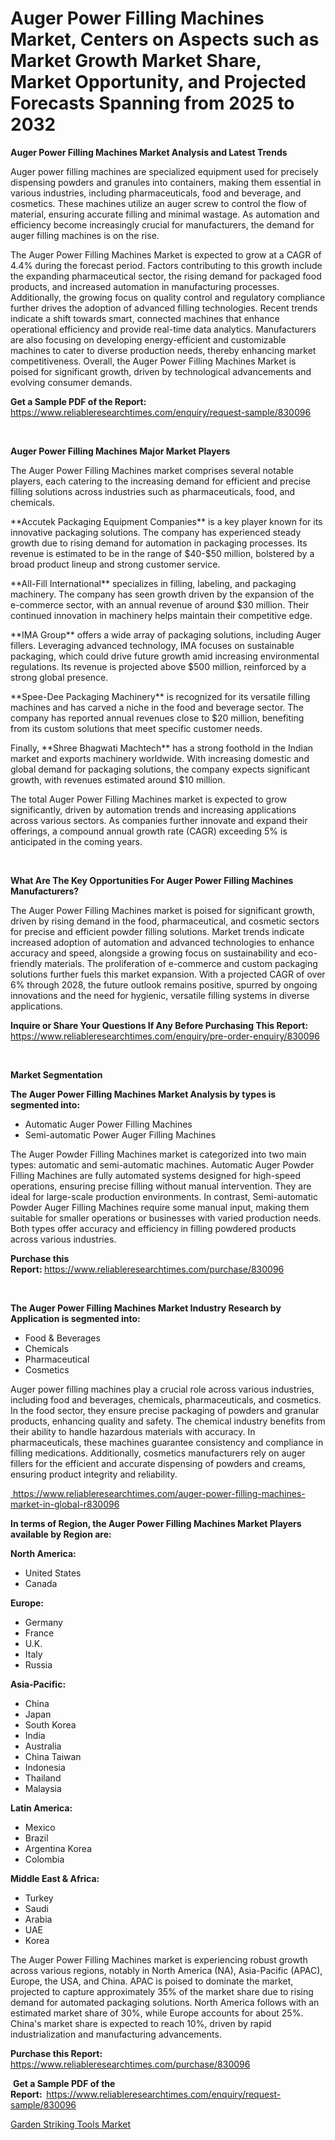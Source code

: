 <p><h1>Auger Power Filling Machines Market, Centers on Aspects such as Market Growth Market Share, Market Opportunity, and Projected Forecasts Spanning from 2025 to 2032</h1></p><p><strong>Auger Power Filling Machines Market Analysis and Latest Trends</strong></p>
<p><p>Auger power filling machines are specialized equipment used for precisely dispensing powders and granules into containers, making them essential in various industries, including pharmaceuticals, food and beverage, and cosmetics. These machines utilize an auger screw to control the flow of material, ensuring accurate filling and minimal wastage. As automation and efficiency become increasingly crucial for manufacturers, the demand for auger filling machines is on the rise.</p><p>The Auger Power Filling Machines Market is expected to grow at a CAGR of 4.4% during the forecast period. Factors contributing to this growth include the expanding pharmaceutical sector, the rising demand for packaged food products, and increased automation in manufacturing processes. Additionally, the growing focus on quality control and regulatory compliance further drives the adoption of advanced filling technologies. Recent trends indicate a shift towards smart, connected machines that enhance operational efficiency and provide real-time data analytics. Manufacturers are also focusing on developing energy-efficient and customizable machines to cater to diverse production needs, thereby enhancing market competitiveness. Overall, the Auger Power Filling Machines Market is poised for significant growth, driven by technological advancements and evolving consumer demands.</p></p>
<p><strong>Get a Sample PDF of the Report:&nbsp;</strong> <a href="https://www.reliableresearchtimes.com/enquiry/request-sample/830096?utm_campaign=2646&utm_medium=2&utm_source=Github&utm_content=ia&utm_term=25032025&utm_id=auger-power-filling-machines">https://www.reliableresearchtimes.com/enquiry/request-sample/830096</a></p>
<p>&nbsp;</p>
<p><strong>Auger Power Filling Machines Major Market Players</strong></p>
<p><p>The Auger Power Filling Machines market comprises several notable players, each catering to the increasing demand for efficient and precise filling solutions across industries such as pharmaceuticals, food, and chemicals. </p><p>**Accutek Packaging Equipment Companies** is a key player known for its innovative packaging solutions. The company has experienced steady growth due to rising demand for automation in packaging processes. Its revenue is estimated to be in the range of $40-$50 million, bolstered by a broad product lineup and strong customer service.</p><p>**All-Fill International** specializes in filling, labeling, and packaging machinery. The company has seen growth driven by the expansion of the e-commerce sector, with an annual revenue of around $30 million. Their continued innovation in machinery helps maintain their competitive edge.</p><p>**IMA Group** offers a wide array of packaging solutions, including Auger fillers. Leveraging advanced technology, IMA focuses on sustainable packaging, which could drive future growth amid increasing environmental regulations. Its revenue is projected above $500 million, reinforced by a strong global presence.</p><p>**Spee-Dee Packaging Machinery** is recognized for its versatile filling machines and has carved a niche in the food and beverage sector. The company has reported annual revenues close to $20 million, benefiting from its custom solutions that meet specific customer needs.</p><p>Finally, **Shree Bhagwati Machtech** has a strong foothold in the Indian market and exports machinery worldwide. With increasing domestic and global demand for packaging solutions, the company expects significant growth, with revenues estimated around $10 million.</p><p>The total Auger Power Filling Machines market is expected to grow significantly, driven by automation trends and increasing applications across various sectors. As companies further innovate and expand their offerings, a compound annual growth rate (CAGR) exceeding 5% is anticipated in the coming years.</p></p>
<p>&nbsp;</p>
<p><strong>What Are The Key Opportunities For Auger Power Filling Machines Manufacturers?</strong></p>
<p><p>The Auger Power Filling Machines market is poised for significant growth, driven by rising demand in the food, pharmaceutical, and cosmetic sectors for precise and efficient powder filling solutions. Market trends indicate increased adoption of automation and advanced technologies to enhance accuracy and speed, alongside a growing focus on sustainability and eco-friendly materials. The proliferation of e-commerce and custom packaging solutions further fuels this market expansion. With a projected CAGR of over 6% through 2028, the future outlook remains positive, spurred by ongoing innovations and the need for hygienic, versatile filling systems in diverse applications.</p></p>
<p><strong>Inquire or Share Your Questions If Any Before Purchasing This Report:</strong> <a href="https://www.reliableresearchtimes.com/enquiry/pre-order-enquiry/830096?utm_campaign=2646&utm_medium=2&utm_source=Github&utm_content=ia&utm_term=25032025&utm_id=auger-power-filling-machines">https://www.reliableresearchtimes.com/enquiry/pre-order-enquiry/830096</a></p>
<p>&nbsp;</p>
<p><strong>Market Segmentation</strong></p>
<p><strong>The Auger Power Filling Machines Market Analysis by types is segmented into:</strong></p>
<p><ul><li>Automatic Auger Power Filling Machines</li><li>Semi-automatic Power Auger Filling Machines</li></ul></p>
<p><p>The Auger Powder Filling Machines market is categorized into two main types: automatic and semi-automatic machines. Automatic Auger Powder Filling Machines are fully automated systems designed for high-speed operations, ensuring precise filling without manual intervention. They are ideal for large-scale production environments. In contrast, Semi-automatic Powder Auger Filling Machines require some manual input, making them suitable for smaller operations or businesses with varied production needs. Both types offer accuracy and efficiency in filling powdered products across various industries.</p></p>
<p><strong>Purchase this Report:&nbsp;</strong><a href="https://www.reliableresearchtimes.com/purchase/830096?utm_campaign=2646&utm_medium=2&utm_source=Github&utm_content=ia&utm_term=25032025&utm_id=auger-power-filling-machines">https://www.reliableresearchtimes.com/purchase/830096</a></p>
<p>&nbsp;</p>
<p><strong>The Auger Power Filling Machines Market Industry Research by Application is segmented into:</strong></p>
<p><ul><li>Food & Beverages</li><li>Chemicals</li><li>Pharmaceutical</li><li>Cosmetics</li></ul></p>
<p><p>Auger power filling machines play a crucial role across various industries, including food and beverages, chemicals, pharmaceuticals, and cosmetics. In the food sector, they ensure precise packaging of powders and granular products, enhancing quality and safety. The chemical industry benefits from their ability to handle hazardous materials with accuracy. In pharmaceuticals, these machines guarantee consistency and compliance in filling medications. Additionally, cosmetics manufacturers rely on auger fillers for the efficient and accurate dispensing of powders and creams, ensuring product integrity and reliability.</p></p>
<p><a href="https://www.reliableresearchtimes.com/auger-power-filling-machines-market-in-global-r830096?utm_campaign=2646&utm_medium=2&utm_source=Github&utm_content=ia&utm_term=25032025&utm_id=auger-power-filling-machines">&nbsp;https://www.reliableresearchtimes.com/auger-power-filling-machines-market-in-global-r830096</a></p>
<p><strong>In terms of Region, the Auger Power Filling Machines Market Players available by Region are:</strong></p>
<p>
    <p> <strong> North America: </strong>
        <ul>
            <li>United States</li>
            <li>Canada</li>
        </ul>
        </p> 
    <p> <strong> Europe: </strong>
        <ul>
            <li>Germany</li>
            <li>France</li>
            <li>U.K.</li>
            <li>Italy</li>
            <li>Russia</li>
        </ul>
        </p> 
    <p> <strong> Asia-Pacific: </strong>
        <ul>
            <li>China</li>
            <li>Japan</li>
            <li>South Korea</li>
            <li>India</li>
            <li>Australia</li>
            <li>China Taiwan</li>
            <li>Indonesia</li>
            <li>Thailand</li>
            <li>Malaysia</li>
        </ul>
        </p> 
    <p> <strong> Latin America: </strong>
        <ul>
            <li>Mexico</li>
            <li>Brazil</li>
            <li>Argentina Korea</li>
            <li>Colombia</li>
        </ul>
        </p> 
    <p> <strong> Middle East & Africa: </strong>
        <ul>
            <li>Turkey</li>
            <li>Saudi</li>
            <li>Arabia</li>
            <li>UAE</li>
            <li>Korea</li>
        </ul>
    </p>
    </p>
<p><p>The Auger Power Filling Machines market is experiencing robust growth across various regions, notably in North America (NA), Asia-Pacific (APAC), Europe, the USA, and China. APAC is poised to dominate the market, projected to capture approximately 35% of the market share due to rising demand for automated packaging solutions. North America follows with an estimated market share of 30%, while Europe accounts for about 25%. China's market share is expected to reach 10%, driven by rapid industrialization and manufacturing advancements.</p></p>
<p><strong>Purchase this Report: </strong><a href="https://www.reliableresearchtimes.com/purchase/830096?utm_campaign=2646&utm_medium=2&utm_source=Github&utm_content=ia&utm_term=25032025&utm_id=auger-power-filling-machines">https://www.reliableresearchtimes.com/purchase/830096</a></p>
<p>&nbsp;<strong>Get a Sample PDF of the Report:&nbsp;&nbsp;</strong><a href="https://www.reliableresearchtimes.com/enquiry/request-sample/830096?utm_campaign=2646&utm_medium=2&utm_source=Github&utm_content=ia&utm_term=25032025&utm_id=auger-power-filling-machines">https://www.reliableresearchtimes.com/enquiry/request-sample/830096</a></p>
<p><strong></strong></p>
<p><p><a href="https://github.com/sadimsamid/Market-Research-Report-List-1/blob/main/garden-striking-tools-market.md?utm_campaign=2646&utm_medium=2&utm_source=Github&utm_content=ia&utm_term=25032025&utm_id=auger-power-filling-machines">Garden Striking Tools Market</a></p></p>